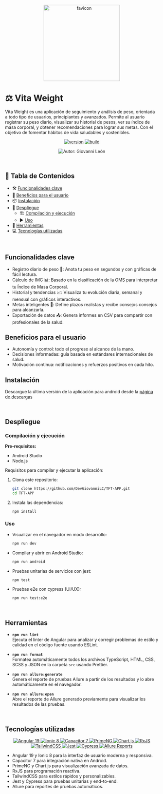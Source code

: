 <p align="center">
  <img src="https://github.com/user-attachments/assets/caacc234-69fe-4ca0-9844-256bdce61f07" height=250 alt="favicon" />
</p>

# ⚖️ Vita Weight

Vita Weight es una aplicación de seguimiento y análisis de peso, orientada a todo tipo de usuarios, principiantes y avanzados.
Permite al usuario registrar su peso diario, visualizar su historial de pesos, ver su índice de masa corporal, y obtener recomendaciones para lograr sus metas. 
Con el objetivo de fomentar hábitos de vida saludables y sostenibles.
<p align="center">
  <a href="#"><img src="https://img.shields.io/badge/version-0.3.0-blue.svg" alt="version"/></a>
  <a href="#"><img src="https://img.shields.io/badge/build-passing-brightgreen.svg" alt="build"/></a>
</p>

<p align="center">
  <img
    src="https://img.shields.io/badge/Author-Giovanni%20Le%C3%B3n-blue?style=for-the-badge"
    alt="Autor: Giovanni León"
  />
</p>

<br>

## 📑 Tabla de Contenidos

- 🛠️ [Funcionalidades clave](#funcionalidades-clave)
- 🎁 [Beneficios para el usuario](#beneficios-para-el-usuario) 
- 📦 [Instalación](#instalación)
- 🚀 [Despliegue](#despliegue) 
  - 🏗️ [Compilación y ejecución](#compilación-y-ejecución)
  - ▶️ [Uso](#uso)
- 🧰 [Herramientas](#herramientas)
- 💻 [Tecnologías utilizadas](#tecnologías-utilizadas)

<br>

## Funcionalidades clave

- Registro diario de peso 📝: Anota tu peso en segundos y con gráficas de fácil lectura.
- Cálculo de IMC 📊: Basado en la clasificación de la OMS para interpretar tu Índice de Masa Corporal.
- Historial y tendencias 📈: Visualiza tu evolución diaria, semanal y mensual con gráficos interactivos.
- Metas inteligentes 🎯: Define plazos realistas y recibe consejos consejos para alcanzarla.
- Exportación de datos 📤: Genera informes en CSV para compartir con profesionales de la salud.

## Beneficios para el usuario

* Autonomía y control: todo el progreso al alcance de la mano.
* Decisiones informadas: guía basada en estándares internacionales de salud.
* Motivación continua: notificaciones y refuerzos positivos en cada hito.
  
## Instalación

Descargue la última versión de la aplicación para android desde la [página de descargas](https://github.com/DevGiovanniLC/TFT-APP/releases/tag/0.3.0)

<br>

## Despliegue

### Compilación y ejecución

**Pre-requisitos:**  
- Android Studio  
- Node.js  

Requisitos para compilar y ejecutar la aplicación:

1. Clona este repositorio:
    ```sh
   git clone https://github.com/DevGiovanniLC/TFT-APP.git
   cd TFT-APP
    ```
2. Instala las dependencias:
    ```sh
    npm install
    ```
    
### Uso

* Visualizar en el navegador en modo desarrollo:
    ```sh
    npm run dev
    ```
* Compilar y abrir en Android Studio:
    ```sh
    npm run android
    ```
* Pruebas unitarias de servicios con jest:
    ```sh
    npm test
    ```
* Pruebas e2e con cypress (UI/UX):
    ```sh
    npm run test:e2e
    ```

<br>

## Herramientas

- **`npm run lint`**  
  Ejecuta el linter de Angular para analizar y corregir problemas de estilo y calidad en el código fuente usando ESLint.

- **`npm run format`**  
  Formatea automáticamente todos los archivos TypeScript, HTML, CSS, SCSS y JSON en la carpeta `src` usando Prettier.

- **`npm run allure:generate`**  
  Genera el reporte de pruebas Allure a partir de los resultados y lo abre automáticamente en el navegador.

- **`npm run allure:open`**  
  Abre el reporte de Allure generado previamente para visualizar los resultados de las pruebas.


<br>

## Tecnologías utilizadas

<p align="center">
  <a href="https://angular.io/">
    <img src="https://img.shields.io/badge/Angular-19-DD0031?style=for-the-badge&logo=angular&logoColor=white" alt="Angular 19" />
  </a>
  <a href="https://ionicframework.com/">
    <img src="https://img.shields.io/badge/Ionic-8-3880FF?style=for-the-badge&logo=ionic&logoColor=white" alt="Ionic 8" />
  </a>
  <a href="https://capacitorjs.com/">
    <img src="https://img.shields.io/badge/Capacitor-7-3578E5?style=for-the-badge&logo=capacitor&logoColor=white" alt="Capacitor 7" />
  </a>
  <a href="https://www.primefaces.org/primeng/">
    <img src="https://img.shields.io/badge/PrimeNG-19-0071C5?style=for-the-badge&logo=primeng&logoColor=white" alt="PrimeNG" />
  </a>
  <a href="https://www.chartjs.org/">
    <img src="https://img.shields.io/badge/Chart.js-4-FF6384?style=for-the-badge&logo=chart.js&logoColor=white" alt="Chart.js" />
  </a>
  <a href="https://www.npmjs.com/package/rxjs">
    <img src="https://img.shields.io/badge/RxJS-7-B7178C?style=for-the-badge&logo=reactivex&logoColor=white" alt="RxJS" />
  </a>
  <a href="https://tailwindcss.com/">
    <img src="https://img.shields.io/badge/TailwindCSS-3-38B2AC?style=for-the-badge&logo=tailwind-css&logoColor=white" alt="TailwindCSS" />
  </a>
  <a href="https://jestjs.io/">
    <img src="https://img.shields.io/badge/Jest-29-C21325?style=for-the-badge&logo=jest&logoColor=white" alt="Jest" />
  </a>
  <a href="https://www.cypress.io/">
    <img src="https://img.shields.io/badge/Cypress-14-17202C?style=for-the-badge&logo=cypress&logoColor=white" alt="Cypress" />
  </a>
  <a href="https://docs.qameta.io/allure/">
    <img src="https://img.shields.io/badge/Allure-3-8C1D40?style=for-the-badge&logo=allure&logoColor=white" alt="Allure Reports" />
  </a>
</p>

* Angular 19 y Ionic 8 para la interfaz de usuario moderna y responsiva.
* Capacitor 7 para integración nativa en Android.
* PrimeNG y Chart.js para visualización avanzada de datos.
* RxJS para programación reactiva.
* TailwindCSS para estilos rápidos y personalizables.
* Jest y Cypress para pruebas unitarias y end-to-end.
* Allure para reportes de pruebas automáticos.
